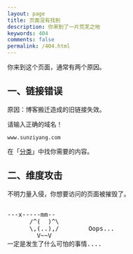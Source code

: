 ```yaml
---
layout: page
title: 页面没有找到
description: 你来到了一片荒芜之地
keywords: 404
comments: false
permalink: /404.html
---
```


你来到这个页面，通常有两个原因。

## 一、链接错误

原因：博客搬迁造成的旧链接失效。

请输入正确的域名！

```
www.sunziyang.com
```

在「[分类](/categories/)」中找你需要的内容。

## 二、维度攻击

不明力量入侵，你想要访问的页面被摧毁了。

<!----------------------------------------------------------------
         mm
      /^(  )^\                     Ascii arts included in this page:
      \,(..),/                     - R2D2, provided by: http://www.chris.com/
        V~~V                       - Texts, generated from: http://www.network-science.de/ascii/  
                                   http:// cnfeat.github.io
            
------------------------------------------------------------------>

  <style>
    pre {
          background: none;
          border: none;
    }
  </style>

  <pre>         
---x-----mm--
      /^(  )^\
      \,(..),/        Oops...
        V~~V                     
一定是发生了什么可怕的事情....
    </pre>
